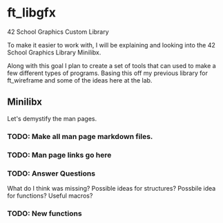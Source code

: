# ft_libgfx
42 School Graphics Custom Library

To make it easier to work with, I will be explaining and looking into the 42 School Graphics Library Minilibx.

Along with this goal I plan to create a set of tools that can used to make a few different types of programs.
Basing this off my previous library for ft_wireframe and some of the ideas here at the lab.

## Minilibx

Let's demystify the man pages.

### TODO: Make all man page markdown files.
### TODO: Man page links go here

### TODO: Answer Questions
What do I think was missing?
Possible ideas for structures?
Possbile idea for functions?
Useful macros?

### TODO: New functions
